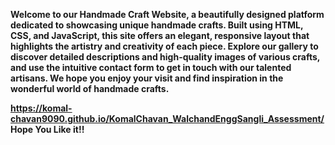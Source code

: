 <b><p>Welcome to our Handmade Craft Website, a beautifully designed platform dedicated to showcasing unique handmade crafts. Built using HTML, CSS, and JavaScript, this site offers an elegant, responsive layout that highlights the artistry and creativity of each piece. Explore our gallery to discover detailed descriptions and high-quality images of various crafts, and use the intuitive contact form to get in touch with our talented artisans. We hope you enjoy your visit and find inspiration in the wonderful world of handmade crafts.</p><b>


<a href="https://komal-chavan9090.github.io/KomalChavan_WalchandEnggSangli_Assessment/"> https://komal-chavan9090.github.io/KomalChavan_WalchandEnggSangli_Assessment/ </a>
Hope You Like it!! 

